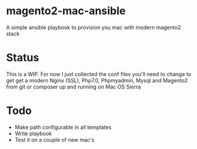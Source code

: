 # magento2-mac-ansible
A simple ansible playbook to provision you mac with modern magento2 stack

Status
======
This is a WIP. For now I just collected the conf files you'll need to change to get
get a modern Nginx (SSL), Php7.0, Phpmyadmin, Mysql and Magento2 from git or composer 
up and running on Mac OS Sierra 

Todo
====
- Make path configurable in all templates
- Write playbook
- Test it on a couple of new mac's
